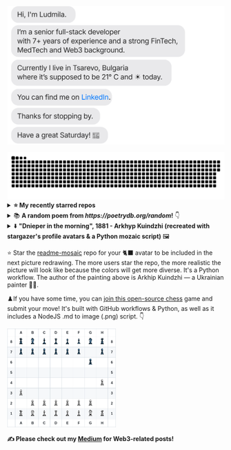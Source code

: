 [![](https://raw.githubusercontent.com/milaabl/milaabl/main/chat.svg)](https://www.linkedin.com/in/ludmila-a-dev/)

<!-- https://github.com/milaabl/milaabl/assets/86361434/c35b0e6f-acf0-435e-920d-b90faa4788ad -->

<img alt="Snake eating my contributions for breakfast🧉" src="https://raw.githubusercontent.com/milaabl/milaabl-readme/preview/github-contribution-grid-snake.svg" />

<details>
<summary>
  <strong>⭐ My recently starred repos </strong>
</summary>
  
<!-- Starred repos start -->
| Name | Url | Stars | Description |
| --- | --- |  --- |  --- |
| Xunzhuo/Xunzhuo|https://github.com/Xunzhuo/Xunzhuo|36|About me|
| zcaceres/interview-prep|https://github.com/zcaceres/interview-prep|1|algos, data structures etc.|
| zcaceres/snoop|https://github.com/zcaceres/snoop|3|Like grep or ack... for the DOM|
| zcaceres/zcaceres|https://github.com/zcaceres/zcaceres|2|Super secret Github profile README thing|
| zcaceres/dotfiles|https://github.com/zcaceres/dotfiles|2|System setup w/dotfiles, tools, and apps automated with Ansible. Forever a WIP.|
| glitch-txs/walletconnect-cafe|https://github.com/glitch-txs/walletconnect-cafe|2|Ethereum-provider implementation with Cafe (global state manager)|
| glitch-txs/metamask-csp-firefox|https://github.com/glitch-txs/metamask-csp-firefox|4|MetaMask is blocked by Firefox when using CSP|
| glitch-txs/next-auth|https://github.com/glitch-txs/next-auth|1|Authentication for the Web.|
| michaelsbradleyjr/nim-notcurses|https://github.com/michaelsbradleyjr/nim-notcurses|26|Nim wrapper for Notcurses: blingful TUIs and character graphics|
| arianXdev/hardhat-jest|https://github.com/arianXdev/hardhat-jest|10|A Hardhat plugin that allows you to use Jest easily!|
| przemek890/Gender_prediction|https://github.com/przemek890/Gender_prediction|4|An application that utilizes camera input to predict a person's gender using a convolutional layer in PyTorch.|
| pieralukasz/pixel-recruitment-task|https://github.com/pieralukasz/pixel-recruitment-task|1|Zadanie rekrutacyjne Pixel Technology|
| SaraRasoulian/oop-solid-patterns|https://github.com/SaraRasoulian/oop-solid-patterns|14|💎  An educational repository for OOP, SOLID and Design Patterns|
| BogdanMFometescu/resume-builder|https://github.com/BogdanMFometescu/resume-builder|11|Django-based web application that allows users to create, update, and export professional resumes.|
| 0xMimir/Advance-CNN-LSTM-Model-for-Cryptocurrency-Forecasting|https://github.com/0xMimir/Advance-CNN-LSTM-Model-for-Cryptocurrency-Forecasting|7|CNN LSTM model used for predicting cryptocurrencies|
| b-hristov/b-hristov|https://github.com/b-hristov/b-hristov|1||
| CloverGit/CloverGit|https://github.com/CloverGit/CloverGit|7||
| TatevKaren/TatevKaren-data-science-portfolio|https://github.com/TatevKaren/TatevKaren-data-science-portfolio|57|Data Science Portfolio of Tatev Karen Aslanyan including Case Studies and Research Projects that I have completed that solve business problems or introduce new products. Case Study papers, codes, and additional resources are all included.|
| PiotrRut/elonmusk-twitter-notifier|https://github.com/PiotrRut/elonmusk-twitter-notifier|62|AI driven e-mail notifier for tweets mentioning stock from Elon Musk 📈|
| Vendicated/Vencord|https://github.com/Vendicated/Vencord|7046|The cutest Discord client mod|
| yeoman/yo|https://github.com/yeoman/yo|3802|CLI tool for running Yeoman generators|
| matter-labs/zksync-era|https://github.com/matter-labs/zksync-era|2954|zkSync era|
| 0age/create2crunch|https://github.com/0age/create2crunch|429|A Rust program for finding salts that create gas-efficient Ethereum addresses via CREATE2.|
| joshstevens19/ethereum-multicall|https://github.com/joshstevens19/ethereum-multicall|338|Ability to call many ethereum constant function calls in 1 JSONRPC request|
| threshold-network/token-dashboard|https://github.com/threshold-network/token-dashboard|21||
| LimeChain/mongoose-immutable-plugin|https://github.com/LimeChain/mongoose-immutable-plugin|2|Mongoose plugin guarding fields from modifications|
| ankitects/anki|https://github.com/ankitects/anki|17398|Anki's shared backend and web components, and the Qt frontend|
| lightningnetwork/lnd|https://github.com/lightningnetwork/lnd|7510|Lightning Network Daemon ⚡️|
| CoNarrative/mongo-immutable|https://github.com/CoNarrative/mongo-immutable|10|Immutable MongoDB.|
| lightningdevkit/rust-lightning|https://github.com/lightningdevkit/rust-lightning|1092|A highly modular Bitcoin Lightning library written in Rust. It's rust-lightning, not Rusty's Lightning!|

<!-- Starred repos end -->

</details>

<details>
  <summary>📚 <strong>A random poem from <em>https://poetrydb.org/random</em>!</strong> 👇 </summary>

<!-- Start poem -->
# 💮 The Sensitive Plant by *Percy Bysshe Shelley*

<p>
    PART 1.<br/><br/>A Sensitive Plant in a garden grew,<br/>And the young winds fed it with silver dew,<br/>And it opened its fan-like leaves to the light.<br/>And closed them beneath the kisses of Night.<br/><br/>And the Spring arose on the garden fair,<br/>Like the Spirit of Love felt everywhere;<br/>And each flower and herb on Earth's dark breast<br/>Rose from the dreams of its wintry rest.<br/><br/>But none ever trembled and panted with bliss<br/>In the garden, the field, or the wilderness,<br/>Like a doe in the noontide with love's sweet want,<br/>As the companionless Sensitive Plant.<br/><br/>The snowdrop, and then the violet,<br/>Arose from the ground with warm rain wet,<br/>And their breath was mixed with fresh odour, sent<br/>From the turf, like the voice and the instrument.<br/><br/>Then the pied wind-flowers and the tulip tall,<br/>And narcissi, the fairest among them all,<br/>Who gaze on their eyes in the stream's recess,<br/>Till they die of their own dear loveliness;<br/><br/>And the Naiad-like lily of the vale,<br/>Whom youth makes so fair and passion so pale<br/>That the light of its tremulous bells is seen<br/>Through their pavilions of tender green;<br/><br/>And the hyacinth purple, and white, and blue,<br/>Which flung from its bells a sweet peal anew<br/>Of music so delicate, soft, and intense,<br/>It was felt like an odour within the sense;<br/><br/>And the rose like a nymph to the bath addressed,<br/>Which unveiled the depth of her glowing breast,<br/>Till, fold after fold, to the fainting air<br/>The soul of her beauty and love lay bare:<br/><br/>And the wand-like lily, which lifted up,<br/>As a Maenad, its moonlight-coloured cup,<br/>Till the fiery star, which is its eye,<br/>Gazed through clear dew on the tender sky;<br/><br/>And the jessamine faint, and the sweet tuberose,<br/>The sweetest flower for scent that blows;<br/>And all rare blossoms from every clime<br/>Grew in that garden in perfect prime.<br/><br/>And on the stream whose inconstant bosom<br/>Was pranked, under boughs of embowering blossom,<br/>With golden and green light, slanting through<br/>Their heaven of many a tangled hue,<br/><br/>Broad water-lilies lay tremulously,<br/>And starry river-buds glimmered by,<br/>And around them the soft stream did glide and dance<br/>With a motion of sweet sound and radiance.<br/><br/>And the sinuous paths of lawn and of moss,<br/>Which led through the garden along and across,<br/>Some open at once to the sun and the breeze,<br/>Some lost among bowers of blossoming trees,<br/><br/>Were all paved with daisies and delicate bells<br/>As fair as the fabulous asphodels,<br/>And flow'rets which, drooping as day drooped too,<br/>Fell into pavilions, white, purple, and blue,<br/>To roof the glow-worm from the evening dew.<br/><br/>And from this undefiled Paradise<br/>The flowers (as an infant's awakening eyes<br/>Smile on its mother, whose singing sweet<br/>Can first lull, and at last must awaken it),<br/><br/>When Heaven's blithe winds had unfolded them,<br/>As mine-lamps enkindle a hidden gem,<br/>Shone smiling to Heaven, and every one<br/>Shared joy in the light of the gentle sun;<br/><br/>For each one was interpenetrated<br/>With the light and the odour its neighbour shed,<br/>Like young lovers whom youth and love make dear<br/>Wrapped and filled by their mutual atmosphere.<br/><br/>But the Sensitive Plant which could give small fruit<br/>Of the love which it felt from the leaf to the root,<br/>Received more than all, it loved more than ever,<br/>Where none wanted but it, could belong to the giver,--<br/><br/>For the Sensitive Plant has no bright flower;<br/>Radiance and odour are not its dower;<br/>It loves, even like Love, its deep heart is full,<br/>It desires what it has not, the Beautiful!<br/><br/>The light winds which from unsustaining wings<br/>Shed the music of many murmurings;<br/>The beams which dart from many a star<br/>Of the flowers whose hues they bear afar;<br/><br/>The plumed insects swift and free,<br/>Like golden boats on a sunny sea,<br/>Laden with light and odour, which pass<br/>Over the gleam of the living grass;<br/><br/>The unseen clouds of the dew, which lie<br/>Like fire in the flowers till the sun rides high,<br/>Then wander like spirits among the spheres,<br/>Each cloud faint with the fragrance it bears;<br/><br/>The quivering vapours of dim noontide,<br/>Which like a sea o'er the warm earth glide,<br/>In which every sound, and odour, and beam,<br/>Move, as reeds in a single stream;<br/><br/>Each and all like ministering angels were<br/>For the Sensitive Plant sweet joy to bear,<br/>Whilst the lagging hours of the day went by<br/>Like windless clouds o'er a tender sky.<br/><br/>And when evening descended from Heaven above,<br/>And the Earth was all rest, and the air was all love,<br/>And delight, though less bright, was far more deep,<br/>And the day's veil fell from the world of sleep,<br/><br/>And the beasts, and the birds, and the insects were drowned<br/>In an ocean of dreams without a sound;<br/>Whose waves never mark, though they ever impress<br/>The light sand which paves it, consciousness;<br/><br/>(Only overhead the sweet nightingale<br/>Ever sang more sweet as the day might fail,<br/>And snatches of its Elysian chant<br/>Were mixed with the dreams of the Sensitive Plant);--<br/><br/>The Sensitive Plant was the earliest<br/>Upgathered into the bosom of rest;<br/>A sweet child weary of its delight,<br/>The feeblest and yet the favourite,<br/>Cradled within the embrace of Night.<br/><br/>PART 2.<br/><br/>There was a Power in this sweet place,<br/>An Eve in this Eden; a ruling Grace<br/>Which to the flowers, did they waken or dream,<br/>Was as God is to the starry scheme.<br/><br/>A Lady, the wonder of her kind,<br/>Whose form was upborne by a lovely mind<br/>Which, dilating, had moulded her mien and motion<br/>Like a sea-flower unfolded beneath the ocean,<br/><br/>Tended the garden from morn to even:<br/>And the meteors of that sublunar Heaven,<br/>Like the lamps of the air when Night walks forth,<br/>Laughed round her footsteps up from the Earth!<br/><br/>She had no companion of mortal race,<br/>But her tremulous breath and her flushing face<br/>Told, whilst the morn kissed the sleep from her eyes,<br/>That her dreams were less slumber than Paradise:<br/><br/>As if some bright Spirit for her sweet sake<br/>Had deserted Heaven while the stars were awake,<br/>As if yet around her he lingering were,<br/>Though the veil of daylight concealed him from her.<br/><br/>Her step seemed to pity the grass it pressed;<br/>You might hear by the heaving of her breast,<br/>That the coming and going of the wind<br/>Brought pleasure there and left passion behind.<br/><br/>And wherever her aery footstep trod,<br/>Her trailing hair from the grassy sod<br/>Erased its light vestige, with shadowy sweep,<br/>Like a sunny storm o'er the dark green deep.<br/><br/>I doubt not the flowers of that garden sweet<br/>Rejoiced in the sound of her gentle feet;<br/>I doubt not they felt the spirit that came<br/>From her glowing fingers through all their frame.<br/><br/>She sprinkled bright water from the stream<br/>On those that were faint with the sunny beam;<br/>And out of the cups of the heavy flowers<br/>She emptied the rain of the thunder-showers.<br/><br/>She lifted their heads with her tender hands,<br/>And sustained them with rods and osier-bands;<br/>If the flowers had been her own infants, she<br/>Could never have nursed them more tenderly.<br/><br/>And all killing insects and gnawing worms,<br/>And things of obscene and unlovely forms,<br/>She bore, in a basket of Indian woof,<br/>Into the rough woods far aloof,--<br/><br/>In a basket, of grasses and wild-flowers full,<br/>The freshest her gentle hands could pull<br/>For the poor banished insects, whose intent,<br/>Although they did ill, was innocent.<br/><br/>But the bee and the beamlike ephemeris<br/>Whose path is the lightning's, and soft moths that kiss<br/>The sweet lips of the flowers, and harm not, did she<br/>Make her attendant angels be.<br/><br/>And many an antenatal tomb,<br/>Where butterflies dream of the life to come,<br/>She left clinging round the smooth and dark<br/>Edge of the odorous cedar bark.<br/><br/>This fairest creature from earliest Spring<br/>Thus moved through the garden ministering<br/>Mi the sweet season of Summertide,<br/>And ere the first leaf looked brown--she died!<br/><br/>PART 3.<br/><br/>Three days the flowers of the garden fair,<br/>Like stars when the moon is awakened, were,<br/>Or the waves of Baiae, ere luminous<br/>She floats up through the smoke of Vesuvius.<br/><br/>And on the fourth, the Sensitive Plant<br/>Felt the sound of the funeral chant,<br/>And the steps of the bearers, heavy and slow,<br/>And the sobs of the mourners, deep and low;<br/><br/>The weary sound and the heavy breath,<br/>And the silent motions of passing death,<br/>And the smell, cold, oppressive, and dank,<br/>Sent through the pores of the coffin-plank;<br/><br/>The dark grass, and the flowers among the grass,<br/>Were bright with tears as the crowd did pass;<br/>From their sighs the wind caught a mournful tone,<br/>And sate in the pines, and gave groan for groan.<br/><br/>The garden, once fair, became cold and foul,<br/>Like the corpse of her who had been its soul,<br/>Which at first was lovely as if in sleep,<br/>Then slowly changed, till it grew a heap<br/>To make men tremble who never weep.<br/><br/>Swift Summer into the Autumn flowed,<br/>And frost in the mist of the morning rode,<br/>Though the noonday sun looked clear and bright,<br/>Mocking the spoil of the secret night.<br/><br/>The rose-leaves, like flakes of crimson snow,<br/>Paved the turf and the moss below.<br/>The lilies were drooping, and white, and wan,<br/>Like the head and the skin of a dying man.<br/><br/>And Indian plants, of scent and hue<br/>The sweetest that ever were fed on dew,<br/>Leaf by leaf, day after day,<br/>Were massed into the common clay.<br/><br/>And the leaves, brown, yellow, and gray, and red,<br/>And white with the whiteness of what is dead,<br/>Like troops of ghosts on the dry wind passed;<br/>Their whistling noise made the birds aghast.<br/><br/>And the gusty winds waked the winged seeds,<br/>Out of their birthplace of ugly weeds,<br/>Till they clung round many a sweet flower's stem,<br/>Which rotted into the earth with them.<br/><br/>The water-blooms under the rivulet<br/>Fell from the stalks on which they were set;<br/>And the eddies drove them here and there,<br/>As the winds did those of the upper air.<br/><br/>Then the rain came down, and the broken stalks<br/>Were bent and tangled across the walks;<br/>And the leafless network of parasite bowers<br/>Massed into ruin; and all sweet flowers.<br/><br/>Between the time of the wind and the snow<br/>All loathliest weeds began to grow,<br/>Whose coarse leaves were splashed with many a speck,<br/>Like the water-snake's belly and the toad's back.<br/><br/>And thistles, and nettles, and darnels rank,<br/>And the dock, and henbane, and hemlock dank,<br/>Stretched out its long and hollow shank,<br/>And stifled the air till the dead wind stank.<br/><br/>And plants, at whose names the verse feels loath,<br/>Filled the place with a monstrous undergrowth,<br/>Prickly, and pulpous, and blistering, and blue,<br/>Livid, and starred with a lurid dew.<br/><br/>And agarics, and fungi, with mildew and mould<br/>Started like mist from the wet ground cold;<br/>Pale, fleshy, as if the decaying dead<br/>With a spirit of growth had been animated!<br/><br/>Spawn, weeds, and filth, a leprous scum,<br/>Made the running rivulet thick and dumb,<br/>And at its outlet flags huge as stakes<br/>Dammed it up with roots knotted like water-snakes.<br/><br/>And hour by hour, when the air was still,<br/>The vapours arose which have strength to kill;<br/>At morn they were seen, at noon they were felt,<br/>At night they were darkness no star could melt.<br/><br/>And unctuous meteors from spray to spray<br/>Crept and flitted in broad noonday<br/>Unseen; every branch on which they alit<br/>By a venomous blight was burned and bit.<br/><br/>The Sensitive Plant, like one forbid,<br/>Wept, and the tears within each lid<br/>Of its folded leaves, which together grew,<br/>Were changed to a blight of frozen glue.<br/><br/>For the leaves soon fell, and the branches soon<br/>By the heavy axe of the blast were hewn;<br/>The sap shrank to the root through every pore<br/>As blood to a heart that will beat no more.<br/><br/>For Winter came: the wind was his whip:<br/>One choppy finger was on his lip:<br/>He had torn the cataracts from the hills<br/>And they clanked at his girdle like manacles;<br/><br/>His breath was a chain which without a sound<br/>The earth, and the air, and the water bound;<br/>He came, fiercely driven, in his chariot-throne<br/>By the tenfold blasts of the Arctic zone.<br/><br/>Then the weeds which were forms of living death<br/>Fled from the frost to the earth beneath.<br/>Their decay and sudden flight from frost<br/>Was but like the vanishing of a ghost!<br/><br/>And under the roots of the Sensitive Plant<br/>The moles and the dormice died for want:<br/>The birds dropped stiff from the frozen air<br/>And were caught in the branches naked and bare.<br/><br/>First there came down a thawing rain<br/>And its dull drops froze on the boughs again;<br/>Then there steamed up a freezing dew<br/>Which to the drops of the thaw-rain grew;<br/><br/>And a northern whirlwind, wandering about<br/>Like a wolf that had smelt a dead child out,<br/>Shook the boughs thus laden, and heavy, and stiff,<br/>And snapped them off with his rigid griff.<br/><br/>When Winter had gone and Spring came back<br/>The Sensitive Plant was a leafless wreck;<br/>But the mandrakes, and toadstools, and docks, and darnels,<br/>Rose like the dead from their ruined charnels.<br/><br/>CONCLUSION.<br/><br/>Whether the Sensitive Plant, or that<br/>Which within its boughs like a Spirit sat,<br/>Ere its outward form had known decay,<br/>Now felt this change, I cannot say.<br/><br/>Whether that Lady's gentle mind,<br/>No longer with the form combined<br/>Which scattered love, as stars do light,<br/>Found sadness, where it left delight,<br/><br/>I dare not guess; but in this life<br/>Of error, ignorance, and strife,<br/>Where nothing is, but all things seem,<br/>And we the shadows of the dream,<br/><br/>It is a modest creed, and yet<br/>Pleasant if one considers it,<br/>To own that death itself must be,<br/>Like all the rest, a mockery.<br/><br/>That garden sweet, that lady fair,<br/>And all sweet shapes and odours there,<br/>In truth have never passed away:<br/>'Tis we, 'tis ours, are changed; not they.<br/><br/>For love, and beauty, and delight,<br/>There is no death nor change: their might<br/>Exceeds our organs, which endure<br/>No light, being themselves obscure.<br/><br/>CANCELLED PASSAGE.<br/><br/>Their moss rotted off them, flake by flake,<br/>Till the thick stalk stuck like a murderer's stake,<br/>Where rags of loose flesh yet tremble on high,<br/>Infecting the winds that wander by.
</p>

***
<!-- End poem -->
</details>

<details>
<summary>
  ⬇️ <strong>"Dnieper in the morning", 1881 - Arkhyp Kuindzhi (recreated with stargazer's profile avatars & a Python mozaic script)</strong> 🖼️
</summary>

<img width="49%" src="https://raw.githubusercontent.com/milaabl/readme-mosaic/main/data/input.jpg" alt="Original picture"/>
<img width="49%" src="https://raw.githubusercontent.com/milaabl/readme-mosaic/main/data/output.jpg" alt="Output picture"/>
<img width="70%" src="https://raw.githubusercontent.com/milaabl/readme-mosaic/main/data/output.gif" alt="Output GIF"/>
</details>

⭐ Star the [readme-mosaic](https://github.com/milaabl/readme-mosaic) repo for your 🐈‍⬛ avatar to be included in the next picture redrawing. The more users star the repo, the more realistic the picture will look like because the colors will get more diverse. It's a Python workflow. The author of the painting above is Arkhip Kuindzhi — a Ukrainian painter 💙💛.

♟️If you have some time, you can [join this open-source chess](https://github.com/milaabl/readme-chess) game and submit your move! It's built with GitHub workflows & Python, as well as it includes a NodeJS .md to image (.png) script. 👇

<a href="https://github.com/milaabl/readme-chess/blob/master/README.md"><img src="https://raw.githubusercontent.com/milaabl/readme-chess/master/chess.png" alt="README chess dynamic game preview" width="50%" /></a>

<strong>✍️ Please check out my <a href="https://medium.com/@milaabl2405">Medium</a> for Web3-related posts!</strong>
